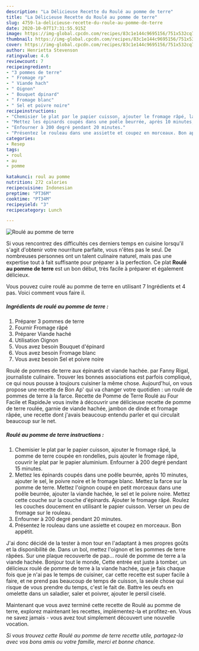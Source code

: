 ```yaml
---
description: "La Délicieuse Recette du Roulé au pomme de terre"
title: "La Délicieuse Recette du Roulé au pomme de terre"
slug: 4759-la-delicieuse-recette-du-roule-au-pomme-de-terre
date: 2020-10-07T17:31:55.915Z
image: https://img-global.cpcdn.com/recipes/83c1e144c9695156/751x532cq70/roule-au-pomme-de-terre-photo-principale-de-la-recette.jpg
thumbnail: https://img-global.cpcdn.com/recipes/83c1e144c9695156/751x532cq70/roule-au-pomme-de-terre-photo-principale-de-la-recette.jpg
cover: https://img-global.cpcdn.com/recipes/83c1e144c9695156/751x532cq70/roule-au-pomme-de-terre-photo-principale-de-la-recette.jpg
author: Henrietta Stevenson
ratingvalue: 4.6
reviewcount: 7
recipeingredient:
- "3 pommes de terre"
- " Fromage rp"
- " Viande hach"
- " Oignon"
- " Bouquet dpinard"
- " Fromage blanc"
- " Sel et poivre noire"
recipeinstructions:
- "Chemisier le plat par le papier cuisson, ajouter le fromage râpé, la pomme de terre coupée en rondelles, puis ajouter le fromage râpé, couvrir le plat par le papier aluminium. Enfourner à 200 degré pendant 15 minutes."
- "Mettez les épinards coupés dans une poêle beurrée, après 10 minutes, ajouter le sel, le poivre noire et le fromage blanc. Mettez la farce sur la pomme de terre. Mettez l&#39;oignon coupé en petit morceaux dans une poêle beurrée, ajouter la viande hachée, le sel et le poivre noire. Mettez cette couche sur la couche d&#39;épinards. Ajouter le fromage râpé. Roulez les couches doucement en utilisant le papier cuisson. Verser un peu de fromage sur le rouleau."
- "Enfourner à 200 degré pendant 20 minutes."
- "Présentez le rouleau dans une assiette et coupez en morceaux. Bon appétit."
categories:
- Resep
tags:
- roul
- au
- pomme

katakunci: roul au pomme 
nutrition: 272 calories
recipecuisine: Indonesian
preptime: "PT36M"
cooktime: "PT34M"
recipeyield: "3"
recipecategory: Lunch

---
```



![Roulé au pomme de terre](https://img-global.cpcdn.com/recipes/83c1e144c9695156/751x532cq70/roule-au-pomme-de-terre-photo-principale-de-la-recette.jpg)

Si vous rencontrez des difficultés ces derniers temps en cuisine lorsqu'il s'agit d'obtenir votre nourriture parfaite, vous n'êtes pas le seul. De nombreuses personnes ont un talent culinaire naturel, mais pas une expertise tout à fait suffisante pour préparer à la perfection. Ce plat <strong> Roulé au pomme de terre </strong> est un bon début, très facile à préparer et également délicieux.

<!--inarticleads1-->

Vous pouvez cuire roulé au pomme de terre en utilisant 7 Ingrédients et 4 pas. Voici comment vous faire il.

##### Ingrédients de roulé au pomme de terre :

1. Préparer 3 pommes de terre
1. Fournir  Fromage râpé
1. Préparer  Viande haché
1. Utilisation  Oignon
1. Vous avez besoin  Bouquet d&#39;épinard
1. Vous avez besoin  Fromage blanc
1. Vous avez besoin  Sel et poivre noire


Roulé de pommes de terre aux épinards et viande hachée. par Fanny Rigal, journaliste culinaire. Trouver les bonnes associations est parfois compliqué, ce qui nous pousse à toujours cuisiner la même chose. Aujourd&#39;hui, on vous propose une recette de Bon Ap&#39; qui va changer votre quotidien : un roulé de pommes de terre à la farce. Recette de Pomme de Terre Roulé au Four Facile et RapideJe vous invite à découvrir une délicieuse recette de pomme de terre roulée, garnie de viande hachée, jambon de dinde et fromage râpée, une recette dont j&#39;avais beaucoup entendu parler et qui circulait beaucoup sur le net. 

<!--inarticleads2-->

##### Roulé au pomme de terre instructions :

1. Chemisier le plat par le papier cuisson, ajouter le fromage râpé, la pomme de terre coupée en rondelles, puis ajouter le fromage râpé, couvrir le plat par le papier aluminium. Enfourner à 200 degré pendant 15 minutes.
1. Mettez les épinards coupés dans une poêle beurrée, après 10 minutes, ajouter le sel, le poivre noire et le fromage blanc. Mettez la farce sur la pomme de terre. Mettez l&#39;oignon coupé en petit morceaux dans une poêle beurrée, ajouter la viande hachée, le sel et le poivre noire. Mettez cette couche sur la couche d&#39;épinards. Ajouter le fromage râpé. Roulez les couches doucement en utilisant le papier cuisson. Verser un peu de fromage sur le rouleau.
1. Enfourner à 200 degré pendant 20 minutes.
1. Présentez le rouleau dans une assiette et coupez en morceaux. Bon appétit.


J&#39;ai donc décidé de la tester à mon tour en l&#39;adaptant à mes propres goûts et la disponibilité de. Dans un bol, mettez l&#39;oignon et les pommes de terre râpées. Sur une plaque recouverte de pap… roulé de pomme de terre a la viande hachée. Bonjour tout le monde, Cette entrée est juste à tomber, un délicieux roulé de pomme de terre à la viande hachée, que je fais chaque fois que je n&#39;ai pas le temps de cuisiner, car cette recette est super facile à faire, et ne prend pas beaucoup de temps de cuisson, la seule chose qui risque de vous prendre du temps, c&#39;est le fait de. Battre les oeufs en omelette dans un saladier, saler et poivrer, ajouter le persil ciselé. 

<!--inarticleads1-->

<p>
Maintenant que vous avez terminé cette recette de Roulé au pomme de terre, explorez maintenant les recettes, implémentez-la et profitez-en. Vous ne savez jamais - vous avez tout simplement découvert une nouvelle vocation.
</p>

<p>
<i>Si vous trouvez cette Roulé au pomme de terre recette utile, partagez-la avec vos bons amis ou votre famille, merci et bonne chance.</i>
</p>
